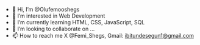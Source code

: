 - 👋 Hi, I’m @Olufemooshegs
- 👀 I’m interested in Web Development
- 🌱 I’m currently learning HTML, CSS, JavaScript, SQL
- 💞️ I’m looking to collaborate on ...
- 📫 How to reach me X @Femi_Shegs, Gmail: ibitundesegun1@gmail.com

<!---
Olufemooshegs/Olufemooshegs is a ✨ special ✨ repository because its `README.md` (this file) appears on your GitHub profile.
You can click the Preview link to take a look at your changes.
--->
